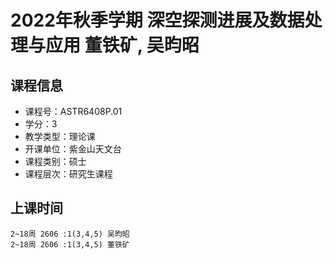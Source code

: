 # 2022年秋季学期 深空探测进展及数据处理与应用 董铁矿, 吴昀昭






## 课程信息

- 课程号：ASTR6408P.01
- 学分：3
- 教学类型：理论课
- 开课单位：紫金山天文台
- 课程类别：硕士
- 课程层次：研究生课程

## 上课时间

```
2~18周 2606 :1(3,4,5) 吴昀昭
2~18周 2606 :1(3,4,5) 董铁矿
```

